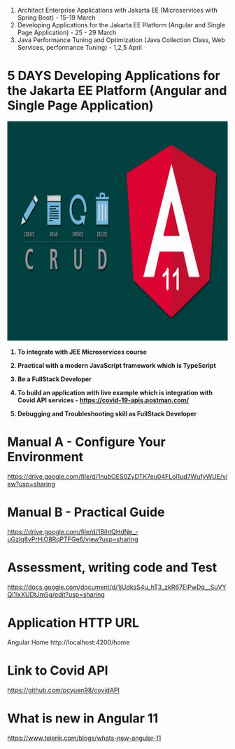 1. Architect Enterprise Applications with Jakarta EE (Microservices with Spring Boot) - 15-19 March
2. Developing Applications for the Jakarta EE Platform (Angular and Single Page Application)  - 25 - 29 March
3. Java Performance Tuning and Optimization (Java Collection Class, Web Services, performance Tuning) - 1,2,5 April

# 5 DAYS Developing Applications for the Jakarta EE Platform (Angular and Single Page Application) 

<p align="center">

  <img width="960" height="500" src="/pic/angular.jpg">
</p>

<b>

1) To integrate with JEE Microservices course 	
 					
2) Practical with a modern JavaScript framework which is TypeScript 

3) Be a FullStack Developer
				
4) To build an application with live example which is integration with 
Covid API services - https://covid-19-apis.postman.com/

5) Debugging and Troubleshooting skill as FullStack Developer

</b>

# Manual A - Configure Your Environment
https://drive.google.com/file/d/1nubOES0ZyDTK7eu04FLol1ud7WufyWUE/view?usp=sharing

# Manual B - Practical Guide
https://drive.google.com/file/d/1BihtQHdNe_-uGzlq8vPrHjO8RqPTFGe6/view?usp=sharing

# Assessment, writing code and Test
https://docs.google.com/document/d/1jUdksS4u_hT3_zkR67ElPwDq__SuVYQl1IxXUDtJm5g/edit?usp=sharing

# Application HTTP URL
Angular Home
http://localhost:4200/home

# Link to Covid API
https://github.com/pcyuen98/covidAPI

# What is new in Angular 11
https://www.telerik.com/blogs/whats-new-angular-11

